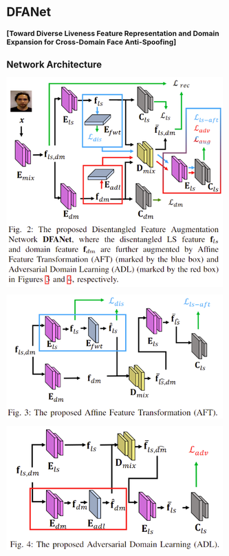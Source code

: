 # DFANet
### [Toward Diverse Liveness Feature Representation and Domain Expansion for Cross-Domain Face Anti-Spoofing]


## Network Architecture
![Screenshot](figure/disentanglement_and_reconstruction.png)

![Screenshot](figure/AFT.png)

![Screenshot](figure/ADL.png)